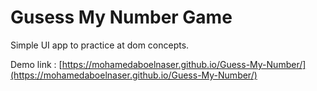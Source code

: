 # Gusess My Number Game

 Simple UI app to practice at dom concepts.



Demo link : [https://mohamedaboelnaser.github.io/Guess-My-Number/](https://mohamedaboelnaser.github.io/Guess-My-Number/)


 